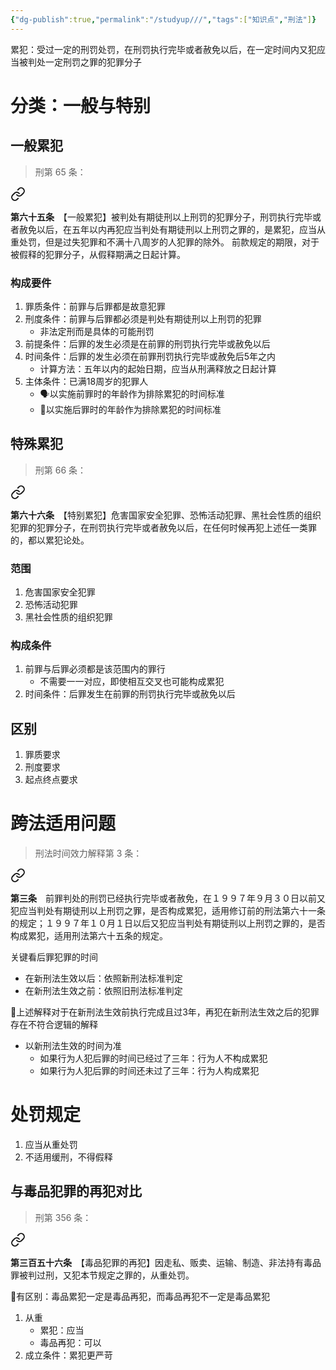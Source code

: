 ```yaml
---
{"dg-publish":true,"permalink":"/studyup///","tags":["知识点","刑法"]}
---
```


累犯：受过一定的刑罚处罚，在刑罚执行完毕或者赦免以后，在一定时间内又犯应当被判处一定刑罚之罪的犯罪分子
# 分类：一般与特别
## 一般累犯
>刑第 65 条：
<div class="transclusion internal-embed is-loaded"><a class="markdown-embed-link" href="/////#t65" aria-label="Open link"><svg xmlns="http://www.w3.org/2000/svg" width="24" height="24" viewBox="0 0 24 24" fill="none" stroke="currentColor" stroke-width="2" stroke-linecap="round" stroke-linejoin="round" class="svg-icon lucide-link"><path d="M10 13a5 5 0 0 0 7.54.54l3-3a5 5 0 0 0-7.07-7.07l-1.72 1.71"></path><path d="M14 11a5 5 0 0 0-7.54-.54l-3 3a5 5 0 0 0 7.07 7.07l1.71-1.71"></path></svg></a><div class="markdown-embed">



**第六十五条**　【一般累犯】被判处有期徒刑以上刑罚的犯罪分子，刑罚执行完毕或者赦免以后，在五年以内再犯应当判处有期徒刑以上刑罚之罪的，是累犯，应当从重处罚，但是过失犯罪和不满十八周岁的人犯罪的除外。
前款规定的期限，对于被假释的犯罪分子，从假释期满之日起计算。 

</div></div>

### 构成要件
1. 罪质条件：前罪与后罪都是故意犯罪
2. 刑度条件：前罪与后罪都必须是判处有期徒刑以上刑罚的犯罪
	- 非法定刑而是具体的可能刑罚
3. 前提条件：后罪的发生必须是在前罪的刑罚执行完毕或赦免以后
4. 时间条件：后罪的发生必须在前罪刑罚执行完毕或赦免后5年之内
	- 计算方法：五年以内的起始日期，应当从刑满释放之日起计算
5. 主体条件：已满18周岁的犯罪人
	- 🗣️以实施前罪时的年龄作为排除累犯的时间标准
	- 🧵以实施后罪时的年龄作为排除累犯的时间标准
## 特殊累犯
>刑第 66 条：
<div class="transclusion internal-embed is-loaded"><a class="markdown-embed-link" href="/////#t66" aria-label="Open link"><svg xmlns="http://www.w3.org/2000/svg" width="24" height="24" viewBox="0 0 24 24" fill="none" stroke="currentColor" stroke-width="2" stroke-linecap="round" stroke-linejoin="round" class="svg-icon lucide-link"><path d="M10 13a5 5 0 0 0 7.54.54l3-3a5 5 0 0 0-7.07-7.07l-1.72 1.71"></path><path d="M14 11a5 5 0 0 0-7.54-.54l-3 3a5 5 0 0 0 7.07 7.07l1.71-1.71"></path></svg></a><div class="markdown-embed">



**第六十六条**　【特别累犯】危害国家安全犯罪、恐怖活动犯罪、黑社会性质的组织犯罪的犯罪分子，在刑罚执行完毕或者赦免以后，在任何时候再犯上述任一类罪的，都以累犯论处。 

</div></div>

### 范围
1. 危害国家安全犯罪
2. 恐怖活动犯罪
3. 黑社会性质的组织犯罪
### 构成条件
1. 前罪与后罪必须都是该范围内的罪行
	- 不需要一一对应，即使相互交叉也可能构成累犯
2. 时间条件：后罪发生在前罪的刑罚执行完毕或赦免以后
## 区别
1. 罪质要求
2. 刑度要求
3. 起点终点要求
# 跨法适用问题
>刑法时间效力解释第 3 条：
<div class="transclusion internal-embed is-loaded"><a class="markdown-embed-link" href="////#t3" aria-label="Open link"><svg xmlns="http://www.w3.org/2000/svg" width="24" height="24" viewBox="0 0 24 24" fill="none" stroke="currentColor" stroke-width="2" stroke-linecap="round" stroke-linejoin="round" class="svg-icon lucide-link"><path d="M10 13a5 5 0 0 0 7.54.54l3-3a5 5 0 0 0-7.07-7.07l-1.72 1.71"></path><path d="M14 11a5 5 0 0 0-7.54-.54l-3 3a5 5 0 0 0 7.07 7.07l1.71-1.71"></path></svg></a><div class="markdown-embed">



**第三条**　前罪判处的刑罚已经执行完毕或者赦免，在１９９７年９月３０日以前又犯应当判处有期徒刑以上刑罚之罪，是否构成累犯，适用修订前的刑法第六十一条的规定；１９９７年１０月１日以后又犯应当判处有期徒刑以上刑罚之罪的，是否构成累犯，适用刑法第六十五条的规定。 

</div></div>


关键看后罪犯罪的时间
- 在新刑法生效以后：依照新刑法标准判定
- 在新刑法生效之前：依照旧刑法标准判定

🧵上述解释对于在新刑法生效前执行完成且过3年，再犯在新刑法生效之后的犯罪存在不符合逻辑的解释
- 以新刑法生效的时间为准
	- 如果行为人犯后罪的时间已经过了三年：行为人不构成累犯
	- 如果行为人犯后罪的时间还未过了三年：行为人构成累犯
# 处罚规定
1. 应当从重处罚
2. 不适用缓刑，不得假释
## 与毒品犯罪的再犯对比
>刑第 356 条：
<div class="transclusion internal-embed is-loaded"><a class="markdown-embed-link" href="/////#t356" aria-label="Open link"><svg xmlns="http://www.w3.org/2000/svg" width="24" height="24" viewBox="0 0 24 24" fill="none" stroke="currentColor" stroke-width="2" stroke-linecap="round" stroke-linejoin="round" class="svg-icon lucide-link"><path d="M10 13a5 5 0 0 0 7.54.54l3-3a5 5 0 0 0-7.07-7.07l-1.72 1.71"></path><path d="M14 11a5 5 0 0 0-7.54-.54l-3 3a5 5 0 0 0 7.07 7.07l1.71-1.71"></path></svg></a><div class="markdown-embed">



**第三百五十六条**　【毒品犯罪的再犯】因走私、贩卖、运输、制造、非法持有毒品罪被判过刑，又犯本节规定之罪的，从重处罚。 

</div></div>


🧵有区别：毒品累犯一定是毒品再犯，而毒品再犯不一定是毒品累犯
1. 从重
	- 累犯：应当
	- 毒品再犯：可以
2. 成立条件：累犯更严苛